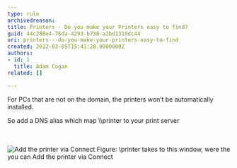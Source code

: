 ```yaml
---
type: rule
archivedreason: 
title: Printers - Do you make your Printers easy to find?
guid: 44c288e4-76da-4293-b738-a2bd1319dc44
uri: printers---do-you-make-your-printers-easy-to-find
created: 2012-03-05T15:41:28.0000000Z
authors:
- id: 1
  title: Adam Cogan
related: []

---
```



<p>For PCs that are not on the domain, the printers won’t be automatically installed.</p>
<p>So add a DNS alias which map \\printer to your print server</p>

<br><excerpt class='endintro'></excerpt><br>
<img class="ms-rteCustom-ImageArea" alt="Add the printer via Connect" src="/ITAndNetworking/RulesToBetterWindowsServers/PublishingImages/add-printer-via-connect.jpg" />
<span class="ms-rteCustom-FigureNormal">Figure&#58; \\printer takes to this window, were the you can Add the printer via Connect</span>


